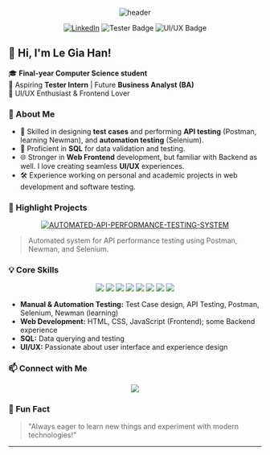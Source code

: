 <!-- Banner or Profile Header -->
<p align="center">
  <img src="https://capsule-render.vercel.app/api?type=waving&color=0:2b5876,100:4e4376&height=200&section=header&text=legiahan2705%20&fontSize=45&fontAlignY=40&desc=Aspiring%20Tester%20%7C%20UI%2FUX%20Enthusiast%20%7C%20CS%20Student&descAlignY=65&descAlign=50" alt="header"/>
</p>

<p align="center">
  <a href="https://www.linkedin.com/in/legiahan2705/"><img src="https://img.shields.io/badge/LinkedIn-blue?logo=linkedin&logoColor=white" alt="LinkedIn"></a>
  <img src="https://img.shields.io/badge/Tester%20in%20the%20making-automation-green" alt="Tester Badge">
  <img src="https://img.shields.io/badge/UI/UX%20Lover-ff69b4" alt="UI/UX Badge">
</p>


## 👋 Hi, I'm Le Gia Han!

🎓 **Final-year Computer Science student**  
🔎 Aspiring **Tester Intern** | Future **Business Analyst (BA)**  
🎨 UI/UX Enthusiast & Frontend Lover


### 🚀 About Me

- 📝 Skilled in designing **test cases** and performing **API testing** (Postman, learning Newman), and **automation testing** (Selenium).
- 💾 Proficient in **SQL** for data validation and testing.
- 🌐 Stronger in **Web Frontend** development, but familiar with Backend as well. I love creating seamless **UI/UX** experiences.
- 🛠️ Experience working on personal and academic projects in web development and software testing.


### 🌟 Highlight Projects

<p align="center">
  <a href="https://github.com/legiahan2705/AUTOMATED-API-PERFORMANCE-TESTING-SYSTEM">
    <img src="https://img.shields.io/badge/AUTOMATED--API--PERFORMANCE--TESTING--SYSTEM-181717?style=for-the-badge&logo=github" alt="AUTOMATED-API-PERFORMANCE-TESTING-SYSTEM" />
  </a>
</p>

> Automated system for API performance testing using Postman, Newman, and Selenium.


### 💡 Core Skills

<p align="center">
  <img src="https://img.shields.io/badge/Postman-FF6C37?logo=postman&logoColor=white" />
  <img src="https://img.shields.io/badge/Selenium-43B02A?logo=selenium&logoColor=white" />
  <img src="https://img.shields.io/badge/Newman-3B3B3B?logo=newman&logoColor=white" />
  <img src="https://img.shields.io/badge/SQL-336791?logo=postgresql&logoColor=white" />
  <img src="https://img.shields.io/badge/HTML5-E34F26?logo=html5&logoColor=white" />
  <img src="https://img.shields.io/badge/CSS3-1572B6?logo=css3&logoColor=white" />
  <img src="https://img.shields.io/badge/JavaScript-F7DF1E?logo=javascript&logoColor=black" />
  <img src="https://img.shields.io/badge/UI/UX-ff69b4" />
</p>

- **Manual & Automation Testing:** Test Case design, API Testing, Postman, Selenium, Newman (learning)
- **Web Development:** HTML, CSS, JavaScript (Frontend); some Backend experience
- **SQL:** Data querying and testing
- **UI/UX:** Passionate about user interface and experience design


### 📫 Connect with Me

<p align="center">
  <a href="https://www.linkedin.com/in/legiahan2705/">
    <img src="https://img.shields.io/badge/LinkedIn-blue?logo=linkedin&logoColor=white" />
  </a>
</p>


### 💬 Fun Fact

> "Always eager to learn new things and experiment with modern technologies!"

---

<!--
**legiahan2705/legiahan2705** is a ✨ special ✨ repository because its `README.md` (this file) appears on your GitHub profile.
-->
